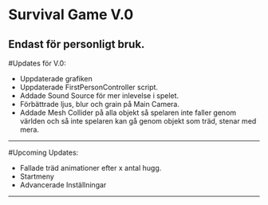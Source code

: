 # Survival Game V.0
Endast för personligt bruk. 
---
#Updates för V.0:
* Uppdaterade grafiken
* Uppdaterade FirstPersonController script.
* Addade Sound Source för mer inlevelse i spelet.
* Förbättrade ljus, blur och grain på Main Camera.
* Addade Mesh Collider på alla objekt så spelaren inte faller genom världen och så inte spelaren kan gå genom objekt som träd, stenar med mera.
---
#Upcoming Updates:
* Fallade träd animationer efter x antal hugg.
* Startmeny
* Advancerade Inställningar
---

